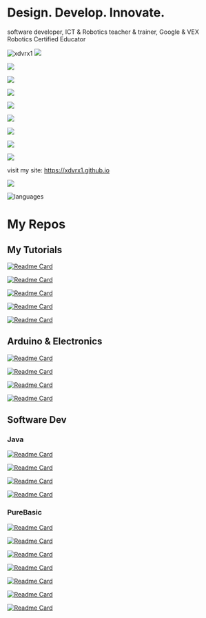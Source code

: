 # Design. Develop. Innovate.
software developer, ICT & Robotics teacher & trainer, Google & VEX Robotics Certified Educator

<p align="left"> 
  <img src="https://komarev.com/ghpvc/?username=xdvrx1&label=PROFILE+VIEWS" alt="xdvrx1" /> <a href="https://xdvrx1.github.io/"><img src="https://hits.seeyoufarm.com/api/count/incr/badge.svg?url=https%3A%2F%2Fxdvrx1.github.io&count_bg=%2379C83D&title_bg=%23555555&icon=&icon_color=%23E7E7E7&title=HOME+PAGE+VIEWS&edge_flat=false"/></a>
</p>

<p align="left">	  
 <a href="https://xdvrx1.github.io/learn-to-code/"><img src="https://hits.seeyoufarm.com/api/count/incr/badge.svg?url=https%3A%2F%2Fgithub.com%2Fxdvrx1%2Flearn-to-code&count_bg=%2379C83D&title_bg=%23555555&icon=&icon_color=%23E7E7E7&title=LEARN+TO+CODE+PAGE+VIEWS&edge_flat=false"/></a>
</p>	
<p align="left">
 <a href="https://xdvrx1.github.io/my-tutorials/"><img src="https://hits.seeyoufarm.com/api/count/incr/badge.svg?url=https%3A%2F%2Fgithub.com%2Fxdvrx1%2Fmy-tutorials&count_bg=%2379C83D&title_bg=%23555555&icon=&icon_color=%23E7E7E7&title=MY+TUTORIALS+PAGE+VIEWS&edge_flat=false"/></a>
</p>
<p align="left">        
 <a href="https://xdvrx1.github.io/C-Language-Tutorial/"><img src=https://hits.seeyoufarm.com/api/count/incr/badge.svg?url=https%3A%2F%2Fgithub.com%2Fxdvrx1%2FC-Language-Tutorial&count_bg=%2379C83D&title_bg=%23555555&icon=&icon_color=%23E7E7E7&title=C+TUTORIAL+PAGE+VIEWS&edge_flat=false"/></a>  
</p>
<p align="left">	
 <a href="https://xdvrx1.github.io/PureBasic/"><img src="https://hits.seeyoufarm.com/api/count/incr/badge.svg?url=https%3A%2F%2Fgithub.com%2Fxdvrx1%2FPureBasic&count_bg=%2379C83D&title_bg=%23555555&icon=&icon_color=%23E7E7E7&title=PUREBASIC+PAGE+VIEWS&edge_flat=false"/></a>
</p>
<p align="left">  
 <a href="https://xdvrx1.github.io/PureBasic/"><img src=https://hits.seeyoufarm.com/api/count/incr/badge.svg?url=https%3A%2F%2Fgithub.com%2Fxdvrx1%2FROBOTC&count_bg=%2379C83D&title_bg=%23555555&icon=&icon_color=%23E7E7E7&title=ROBOTC+PAGE+VIEWS&edge_flat=false"/></a>        
</p>		
<p align="left">  
 <a href="https://xdvrx1.github.io/java/"><img src="https://hits.seeyoufarm.com/api/count/incr/badge.svg?url=https%3A%2F%2Fgithub.com%2Fxdvrx1%2Fjava&count_bg=%2379C83D&title_bg=%23555555&icon=&icon_color=%23E7E7E7&title=JAVA+PAGE+VIEWS&edge_flat=false"/></a> 
</p>
<p align="left">  
 <a href="https://xdvrx1.github.io/hangman-game/"><img src="https://hits.seeyoufarm.com/api/count/incr/badge.svg?url=https%3A%2F%2Fgithub.com%2Fxdvrx1%2Fhangman-game&count_bg=%2379C83D&title_bg=%23555555&icon=&icon_color=%23E7E7E7&title=HANGMAN+GAME+HITS&edge_flat=false"/></a>
</p>
<p align="left">  
 <a href="https://xdvrx1.github.io/breakout-game/"><img src="https://hits.seeyoufarm.com/api/count/incr/badge.svg?url=https%3A%2F%2Fgithub.com%2Fxdvrx1%2Fbreakout-game&count_bg=%2379C83D&title_bg=%23555555&icon=&icon_color=%23E7E7E7&title=BREAKOUT+GAME+HITS&edge_flat=false"/></a>
</p>	

visit my site: <https://xdvrx1.github.io>

<p align="left"> <img src="https://github-readme-stats.vercel.app/api?username=xdvrx1&theme=tokyonight&show_icons=true&hide_border=true&count_private=true&include_all_commits=true" /> </p>

![languages](https://github-readme-stats.vercel.app/api/top-langs/?username=xdvrx1&hide=scss&layout=compact&theme=tokyonight)

# My Repos
## My Tutorials
[![Readme Card](https://github-readme-stats.vercel.app/api/pin/?username=xdvrx1&repo=programming-core-concepts)](https://github.com/xdvrx1/programming-core-concepts)

[![Readme Card](https://github-readme-stats.vercel.app/api/pin/?username=xdvrx1&repo=github-pages-tutorial)](https://github.com/xdvrx1/github-pages-tutorial)

[![Readme Card](https://github-readme-stats.vercel.app/api/pin/?username=xdvrx1&repo=hacking-the-github-stats)](https://github.com/xdvrx1/hacking-the-github-stats)

[![Readme Card](https://github-readme-stats.vercel.app/api/pin/?username=xdvrx1&repo=page-metrics-tutorial)](https://github.com/xdvrx1/page-metrics-tutorial)

[![Readme Card](https://github-readme-stats.vercel.app/api/pin/?username=xdvrx1&repo=learn-to-code)](https://github.com/xdvrx1/learn-to-code)

## Arduino & Electronics
[![Readme Card](https://github-readme-stats.vercel.app/api/pin/?username=xdvrx1&repo=basic-electronics)](https://github.com/xdvrx1/basic-electronics)

[![Readme Card](https://github-readme-stats.vercel.app/api/pin/?username=xdvrx1&repo=electronics-mini-library)](https://github.com/xdvrx1/electronics-mini-library)

[![Readme Card](https://github-readme-stats.vercel.app/api/pin/?username=xdvrx1&repo=blinking-led-arduino)](https://github.com/xdvrx1/blinking-led-arduino)

[![Readme Card](https://github-readme-stats.vercel.app/api/pin/?username=xdvrx1&repo=single-display-arduino-project)](https://github.com/xdvrx1/single-display-arduino-project)

## Software Dev
### Java
[![Readme Card](https://github-readme-stats.vercel.app/api/pin/?username=xdvrx1&repo=java)](https://github.com/xdvrx1/java)

[![Readme Card](https://github-readme-stats.vercel.app/api/pin/?username=xdvrx1&repo=lightweight-web-server)](https://github.com/xdvrx1/lightweight-web-server)

[![Readme Card](https://github-readme-stats.vercel.app/api/pin/?username=xdvrx1&repo=converter-app)](https://github.com/xdvrx1/converter-app)

[![Readme Card](https://github-readme-stats.vercel.app/api/pin/?username=xkcph2017&repo=FlappyBird)](https://github.com/xkcph2017/FlappyBird)

### PureBasic
[![Readme Card](https://github-readme-stats.vercel.app/api/pin/?username=xdvrx1&repo=PureBasic)](https://github.com/xdvrx1/PureBasic)

[![Readme Card](https://github-readme-stats.vercel.app/api/pin/?username=xdvrx1&repo=PureBasic-2D-Game)](https://github.com/xdvrx1/PureBasic-2D-Game)

[![Readme Card](https://github-readme-stats.vercel.app/api/pin/?username=xdvrx1&repo=PureBasic-FileExplorer)](https://github.com/xdvrx1/PureBasic-FileExplorer)

[![Readme Card](https://github-readme-stats.vercel.app/api/pin/?username=xdvrx1&repo=PureBasic-Randomizer)](https://github.com/xdvrx1/PureBasic-Randomizer)

[![Readme Card](https://github-readme-stats.vercel.app/api/pin/?username=xdvrx1&repo=PureBasic-Password-Hunter)](https://github.com/xdvrx1/PureBasic-Password-Hunter)

[![Readme Card](https://github-readme-stats.vercel.app/api/pin/?username=xdvrx1&repo=PureBasic-Password-Generator)](https://github.com/xdvrx1/PureBasic-Password-Generator)

[![Readme Card](https://github-readme-stats.vercel.app/api/pin/?username=xdvrx1&repo=PureBasic-Scrabble)](https://github.com/xdvrx1/PureBasic-Scrabble)

<!--
**xdvrx1/xdvrx1** is a ✨ _special_ ✨ repository because its `README.md` (this file) appears on your GitHub profile.

Here are some ideas to get you started:

- 🔭 I’m currently working on ...
- 🌱 I’m currently learning ...
- 👯 I’m looking to collaborate on ...
- 🤔 I’m looking for help with ...
- 💬 Ask me about ...
- 📫 How to reach me: ...
- 😄 Pronouns: ...
- ⚡ Fun fact: ...
-
-->
